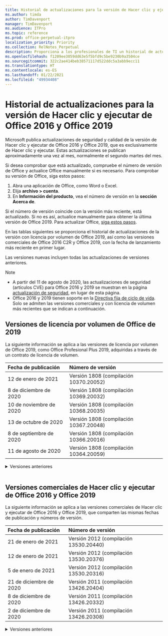 ```yaml
---
title: Historial de actualizaciones para la versión de Hacer clic y ejecutar de Office 2016 y Office 2019
ms.author: timda
author: TimDavenport
manager: TimDavenport
ms.audience: ITPro
ms.topic: reference
ms.prod: office-perpetual-itpro
localization_priority: Priority
ms.collection: RelNotes_Perpetual
description: Proporciona a los profesionales de TI un historial de actualizaciones para las versiones permanentes de Office 2016 y Office 2019 que usan Hacer clic y ejecutar.
ms.openlocfilehash: f1209ee3059dd63e5f5bfd9c5be9230b9a3504ce
ms.sourcegitcommit: 322c2ae414beb38571117d522ddc5a3abb9ecc11
ms.translationtype: HT
ms.contentlocale: es-ES
ms.lasthandoff: 01/22/2021
ms.locfileid: "49934408"
---
```

# <a name="update-history-for-office-2016-c2r-and-office-2019"></a>Historial de actualizaciones para la versión de Hacer clic y ejecutar de Office 2016 y Office 2019

Microsoft publica actualizaciones de seguridad y calidad de la versión de Hacer clic y ejecutar de Office 2016 y Office 2019, que es exclusivamente de Hacer clic y ejecutar. Estas actualizaciones se publican aproximadamente una vez al mes, normalmente el segundo martes del mes.

Si desea comprobar que está actualizado, compruebe el número de versión de Office y actualice Office manualmente si es necesario. Para comprobar su versión de Office, siga estos pasos:

  1.    Abra una aplicación de Office, como Word o Excel.
  2.    Elija **archivo > cuenta**.
  3.    En **Información del producto**, vea el número de versión en la **sección Acerca de**.

Si el número de versión coincide con la versión más reciente, está actualizado. Si no es así, actualice manualmente para obtener la última versión de Office 2019. Para actualizar Office, [siga estos pasos](https://support.office.com/article/2ab296f3-7f03-43a2-8e50-46de917611c5).


En las tablas siguientes se proporciona el historial de actualizaciones de la versión con licencia por volumen de Office 2019, así como las versiones comerciales de Office 2016 C2R y Office 2019, con la fecha de lanzamiento más reciente en primer lugar.

Las versiones nuevas incluyen todas las actualizaciones de versiones anteriores.


 > [!NOTE]
> - A partir del 11 de agosto de 2020, las actualizaciones de seguridad (artículos CVE) para Office 2016 y 2019 se muestran en la página [actualización de seguridad](https://docs.microsoft.com/officeupdates/microsoft365-apps-security-updates), en lugar de esta página. 
> - Office 2016 y 2019 tienen soporte en la [Directiva fija de ciclo de vida](https://docs.microsoft.com/lifecycle/policies/fixed). Solo se admiten las versiones comerciales y con licencia de volumen más recientes que se indican a continuación.


## <a name="volume-licensed-versions-of-office-2019"></a>Versiones de licencia por volumen de Office de 2019
La siguiente información se aplica a las versiones de licencia por volumen de Office 2019, como Office Profesional Plus 2019, adquiridas a través de un contrato de licencia de volumen.

[//]: # (NO QUITAR EL INICIO DE LA TABLA DE LICENCIAS POR VOLUMEN)


|**Fecha de publicación**|**Número de versión**|
|:-----|:-----|
|12 de enero de 2021|Versión 1808 (compilación 10370.20052)|
|8 de diciembre de 2020|Versión 1808 (compilación 10369.20032)|
|10 de noviembre de 2020|Versión 1808 (compilación 10368.20035)|
|13 de octubre de 2020|Versión 1808 (compilación 10367.20048)|
|8 de septiembre de 2020|Versión 1808 (compilación 10366.20016)|
|11 de agosto de 2020|Versión 1808 (compilación 10364.20059)|


[//]: # (NO QUITAR EL FINAL DE LA TABLA DE LICENCIAS POR VOLUMEN)

<details>
<summary>Versiones anteriores</summary>
 

[//]: # (NO QUITAR EL INICIO DE LA ANTIGUA TABLA DE LICENCIAS POR VOLUMEN)


|**Fecha de publicación**|**Número de versión**|
|:-----|:-----|
|14 de julio de 2020   |Versión 1808 (Compilación 10363.20015)  |
|9 de junio de 2020   |Versión 1808 (compilación 10361.20002)  |
|12 de mayo de 2020   |Versión 1808 (compilación 10359.20023)  |
|14 de abril de 2020   |Versión 1808 (compilación 10358.20061)  |
|10 de marzo de 2020   |Versión 1808 (compilación 10357.20081)  |
|11 de febrero de 2020   |Versión 1808 (compilación 10356.20006)  |


[//]: # (NO QUITAR EL FINAL DE LA ANTIGUA TABLA DE LICENCIAS POR VOLUMEN)

</details>


<br/>

## <a name="retail-versions-of-office-2016-c2r-and-office-2019"></a>Versiones comerciales de Hacer clic y ejecutar de Office 2016 y Office 2019
La siguiente información se aplica a las versiones comerciales de Hacer clic y ejecutar de Office 2016 y Office 2019, que comparten las mismas fechas de publicación y números de versión.

[//]: # (NO QUITAR EL INICIO DE LA TABLA DE VENTAS AL POR MENOR)


|**Fecha de publicación**|**Número de versión**|
|:-----|:-----|
|21 de enero de 2021|Versión 2012 (compilación 13530.20440)|
|12 de enero de 2021|Versión 2012 (compilación 13530.20376)|
|5 de enero de 2021|Versión 2012 (compilación 13530.20316)|
|21 de diciembre de 2020|Versión 2011 (compilación 13426.20404)|
|8 de diciembre de 2020|Versión 2011 (compilación 13426.20332)|
|2 de diciembre de 2020|Versión 2011 (compilación 13426.20308)|


[//]: # (NO QUITAR EL FINAL DE LA TABLA DE VENTAS AL POR MENOR)

<details>
<summary>Versiones anteriores</summary>
 

[//]: # (NO QUITAR EL INICIO DE LA ANTIGUA TABLA DE VENTAS AL POR MENOR)


|**Fecha de publicación**|**Número de versión**|
|:-----|:-----|
|30 de noviembre de 2020|Versión 2011 (compilación 13426.20294)|
|23 de noviembre de 2020|Versión 2011 (compilación 13426.20274)|
|17 de noviembre de 2020|Versión 2010 (compilación 13328.20408)|
|10 de noviembre de 2020|Versión 2010 (compilación 13328.20356)|
|27 de octubre de 2020|Versión 2010 (compilación 13328.20292)|
|21 de octubre de 2020|Versión 2009 (compilación 13231.20418)|
|13 de octubre de 2020|Versión 2009 (compilación 13231.20390)|
|8 de octubre de 2020|Versión 2009 (compilación 13231.20368)|
|28 de septiembre de 2020|Versión 2009 (Compilación 13231.20262)|
|22 de septiembre de 2020|Versión 2008 (Compilación 13127.20508)|
|9 de septiembre de 2020|Versión 2008 (Compilación 13127.20408)|
|31 de agosto de 2020|Versión 2008 (compilación 13127.20296)|
|25 de agosto de 2020|Versión 2007 (compilación 13029.20460)|
|11 de agosto de 2020|Versión 2007 (compilación 13029.20344)|
|30 de julio de 2020|Versión 2007 (compilación 13029.20308)  |
|28 de julio de 2020|Versión 2006 (compilación 13001.20498)  |
|14 de julio de 2020|Versión 2006 (Compilación 13001.20384)  |
|30 de junio de 2020|Versión 2006 (compilación 13001.20266)  |
|24 de junio de 2020|Versión 2005 (compilación 12827.20470)  |
|9 de junio de 2020|Versión 2005 (compilación 12827.20336)  |
|2 de junio de 2020|Versión 2005 (compilación 12827.20268)  |
|21 de mayo de 2020|Versión 2004 (compilación 12730.20352)  |
|12 de mayo de 2020|Versión 2004 (compilación 12730.20270)  |
|4 de mayo de 2020|Versión 2004 (Compilación 12730.20250)  |
|29 de abril de 2020|Versión 2004 (compilación 12730.20236)  |
|15 de abril de 2020|Versión 2003 (compilación 12624.20466)  |
|14 de abril de 2020|Versión 2003 (compilación 12624.20442)  |
|31 de marzo de 2020|Versión 2003 (compilación 12624.20382)  |
|25 de marzo de 2020|Versión 2003 (compilación 12624.20320)  |
|10 de marzo de 2020|Versión 2002 (compilación 12527.20278)  |
|1 de marzo de 2020   |Versión 2002 (compilación 12527.20242)  |


[//]: # (NO QUITAR EL FINAL DE LA ANTIGUA TABLA DE VENTAS AL POR MENOR)


</details>






